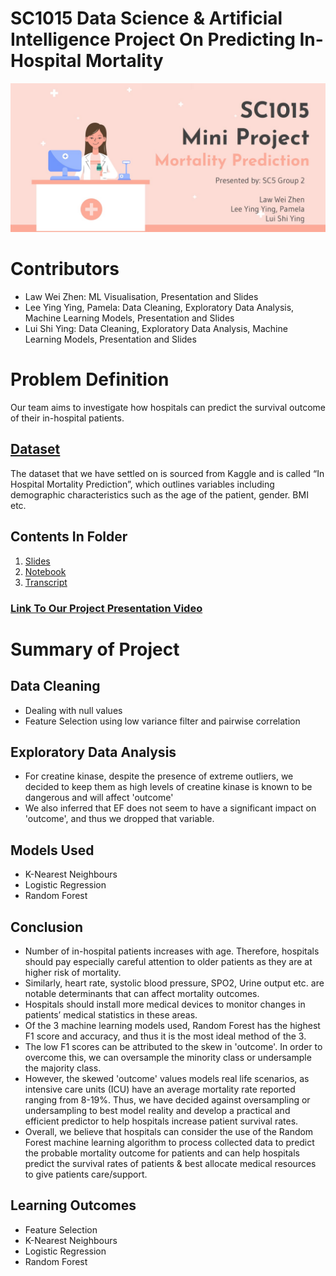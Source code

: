 # SC1015 Data Science & Artificial Intelligence Project On Predicting In-Hospital Mortality
![image](https://github.com/pamelalee26/In-Hospital-Mortality/blob/main/Image.jpg)

# Contributors
- Law Wei Zhen: ML Visualisation, Presentation and Slides
- Lee Ying Ying, Pamela: Data Cleaning, Exploratory Data Analysis, Machine Learning Models, Presentation and Slides
- Lui Shi Ying: Data Cleaning, Exploratory Data Analysis, Machine Learning Models, Presentation and Slides

# Problem Definition
Our team aims to investigate how hospitals can predict the survival outcome of their in-hospital patients.  

## [Dataset](https://www.kaggle.com/datasets/saurabhshahane/in-hospital-mortality-prediction)
The dataset that we have settled on is sourced from Kaggle and is called “In Hospital Mortality Prediction”, which outlines variables including demographic characteristics such as the age of the patient, gender. BMI etc. 

## Contents In Folder
1. [Slides](https://github.com/pamelalee26/In-Hospital-Mortality/blob/main/Slides.pptx)
2. [Notebook](https://github.com/pamelalee26/In-Hospital-Mortality/blob/main/Notebook.ipynb)
3. [Transcript](https://github.com/pamelalee26/In-Hospital-Mortality/blob/main/Transcript.docx)
### [Link To Our Project Presentation Video](https://www.youtube.com/watch?v=gRhFa5yBMR4)
# Summary of Project
## Data Cleaning 
- Dealing with null values
- Feature Selection using low variance filter and pairwise correlation

## Exploratory Data Analysis
- For creatine kinase, despite the presence of extreme outliers, we decided to keep them as high levels of creatine kinase is known to be dangerous and will affect 'outcome'
- We also inferred that EF does not seem to have a significant impact on 'outcome', and thus we dropped that variable.

## Models Used
- K-Nearest Neighbours
- Logistic Regression
- Random Forest

## Conclusion
- Number of in-hospital patients increases with age. Therefore, hospitals should pay especially careful attention to older patients as they are at higher risk of mortality. 
- Similarly, heart rate, systolic blood pressure, SPO2, Urine output etc. are notable determinants that can affect mortality outcomes.
- Hospitals should install more medical devices to monitor changes in patients’ medical statistics in these areas. 
- Of the 3 machine learning models used, Random Forest has the highest F1 score and accuracy, and thus it is the most ideal method of the 3.
- The low F1 scores can be attributed to the skew in 'outcome'. In order to overcome this, we can oversample the minority class or undersample the majority class.
- However, the skewed 'outcome' values models real life scenarios, as intensive care units (ICU) have an average mortality rate reported ranging from 8-19%. Thus, we have decided against oversampling or undersampling to best model reality and develop a practical and efficient predictor to help hospitals increase patient survival rates.
- Overall, we believe that hospitals can consider the use of the Random Forest machine learning algorithm to process collected data to predict the probable mortality outcome for patients and can help hospitals predict the survival rates of patients & best allocate medical resources to give patients care/support.

## Learning Outcomes
- Feature Selection
- K-Nearest Neighbours
- Logistic Regression
- Random Forest
